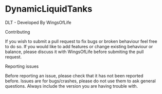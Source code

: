 DynamicLiquidTanks
==================

DLT - Developed By WingsOfLife

Contributing

If you wish to submit a pull request to fix bugs or broken behaviour feel free to do so. If you would like to add 		 features or change existing behaviour or balance, please discuss it with WingsOfLife before submiting the pull request.

Reporting issues

Before reporting an issue, please check that it has not been reported before.
Issues are for bugs/crashes, please do not use them to ask general questions.
Always include the version you are having trouble with. 
